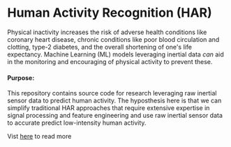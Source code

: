 # Human Activity Recognition (HAR)

Physical inactivity increases the risk of adverse health conditions like coronary heart disease, chronic conditions like poor blood circulation and clotting, type-2 diabetes, and the overall shortening of one's life expectancy. Machine Learning (ML) models leveraging inertial data *can* aid in the monitoring and encouraging of physical activity to prevent these. 

#### Purpose:
This repository contains source code for research leveraging raw inertial sensor data to predict human activity. The hyposthesis here is that we can simplify traditional HAR approaches that require extensive expertise in signal processing and feature engineering and use raw inertial sensor data to accurate predict low-intensity human activity.

Vist <a href="https://bmf87.github.io/har/#skeletabsPanel4">here</a> to read more
